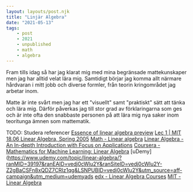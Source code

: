 ```yaml
---
layout: layouts/post.njk
title: "Linjär Algebra"
date: "2021-05-13"
tags:
    - post
    - 2021
    - unpublished
    - math
    - algebra
---
```

Fram tills idag så har jag klarat mig med mina begränsade mattekunskaper men jag
har alltid velat lära mig. Samtidigt börjar jag komma allt närmare hårdvaran i
mitt jobb och diverse formler, från teorin kringområdet jag arbetar inom.

Matte är inte svårt men jag har ett "visuellt" samt "praktiskt" sätt att tänka
och lära mig. Därför påverkas jag till stor grad av förklaringarna som ges och 
är inte ofta den snabbaste personen på att lära mig nya saker inom teoritunga 
ämnen som mattematik.

TODO: Studera referencer
[Essence of linear algebra preview](https://www.youtube.com/watch?v=kjBOesZCoqc&list=PL_w8oSr1JpVCZ5pKXHKz6PkjGCbPbSBYv)
[Lec 1 | MIT 18.06 Linear Algebra, Spring 2005](https://www.youtube.com/watch?v=ZK3O402wf1c&list=PLE7DDD91010BC51F8&index=2)
[Math - Linear algebra](https://www.khanacademy.org/math/linear-algebra)
[Linear Algebra - An In-depth Introduction with Focus on Applications](https://www.youtube.com/playlist?list=PLlXfTHzgMRUKXD88IdzS14F4NxAZudSmv)
[Coursera - Mathematics for Machine Learning: Linear Algebra](https://www.coursera.org/learn/linear-algebra-machine-learning?ranMID=40328&ranEAID=vedj0cWlu2Y&ranSiteID=vedj0cWlu2Y-0N_VxlyrWZkKcylYlgnv5Q&siteID=vedj0cWlu2Y-0N_VxlyrWZkKcylYlgnv5Q&utm_content=10&utm_medium=partners&utm_source=linkshare&utm_campaign=vedj0cWlu2Y)
[uDemy](https://www.udemy.com/topic/linear-algebra/?ranMID=39197&ranEAID=vedj0cWlu2Y&ranSiteID=vedj0cWlu2Y-Z2gBaCSFn8xQDZ7CRIz1qg&LSNPUBID=vedj0cWlu2Y&utm_source=aff-campaign&utm_medium=udemyads
[edx - Linear Algebra Courses](https://www.edx.org/learn/linear-algebra?source=aw&awc=6798_1621513620_dee3238fb35eac378c20c44f76b9499a&utm_source=aw&utm_medium=affiliate_partner&utm_content=text-link&utm_term=427859_Digital+Defynd)
[MIT - Linear Algebra](https://ocw.mit.edu/courses/mathematics/18-06-linear-algebra-spring-2010/)
